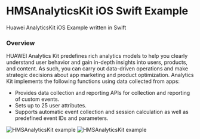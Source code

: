 # HMSAnalyticsKit iOS Swift Example
Huawei AnalyticsKit iOS Example written in Swift

<h3>Overview</h3>

HUAWEI Analytics Kit predefines rich analytics models to help you clearly understand user behavior and gain in-depth insights into users, products, and content. As such, you can carry out data-driven operations and make strategic decisions about app marketing and product optimization.
Analytics Kit implements the following functions using data collected from apps:

<ul>
  <li>Provides data collection and reporting APIs for collection and reporting of custom events.</li>
  <li>Sets up to 25 user attributes.</li>
  <li>Supports automatic event collection and session calculation as well as predefined event IDs and parameters.</li>
</ul>

![HMSAnalyticsKit example](https://i.ibb.co/zVcp8vN/Simulator-Screen-Shot-i-Phone-11-Pro-Max-2020-09-16-at-13-45-46.png)
![HMSAnalyticsKit example](https://i.ibb.co/FJ8ycSC/Simulator-Screen-Shot-i-Phone-11-Pro-Max-2020-09-16-at-13-45-51.png)
